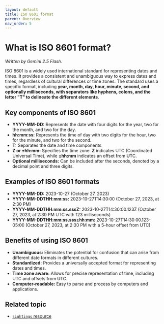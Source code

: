 ```yaml
---
layout: default
title: ISO 8601 format
parent: Overview
nav_order: 5
---
```


# What is ISO 8601 format?

*Written by Gemini 2.5 Flash.*

ISO 8601 is a widely used international standard for representing dates and times. It provides a consistent and unambiguous way to express dates and times, regardless of cultural differences or time zones. The standard uses a specific format, including **year, month, day, hour, minute, second, and optionally milliseconds, with separators like hyphens, colons, and the letter "T" to delineate the different elements**.

## Key components of ISO 8601

- **YYYY-MM-DD:** Represents the date with four digits for the year, two for the month, and two for the day.
- **hh:mm:ss:** Represents the time of day with two digits for the hour, two for the minute, and two for the second.
- **T:** Separates the date and time components. 
- **Z or ±hh:mm:** Specifies the time zone. **Z** indicates UTC (Coordinated Universal Time), while **±hh:mm** indicates an offset from UTC.
- **Optional milliseconds:** Can be included after the seconds, denoted by a decimal point and three digits.

## Examples of ISO 8601 formats

- **YYYY-MM-DD:** 2023-10-27 (October 27, 2023)
- **YYYY-MM-DDTHH:mm:ss:** 2023-10-27T14:30:00 (October 27, 2023, at 2:30 PM)
- **YYYY-MM-DDTHH:mm:ss.sssZ:** 2023-10-27T14:30:00.123Z (October 27, 2023, at 2:30 PM UTC with 123 milliseconds) 
- **YYYY-MM-DDTHH:mm:ss.sss±hh:mm:** 2023-10-27T14:30:00.123-05:00 (October 27, 2023, at 2:30 PM with a 5-hour offset from UTC)

## Benefits of using ISO 8601

- **Unambiguous:** Eliminates the potential for confusion that can arise from different date formats in different cultures.
- **Standardized:** Provides a universally accepted format for representing dates and times.
- **Time zone aware:** Allows for precise representation of time, including UTC and offsets from UTC.
- **Computer-readable:** Easy to parse and process by computers and applications.

## Related topic

* [`sightings` resource](./sightings-resource/sightings-resource.md)
